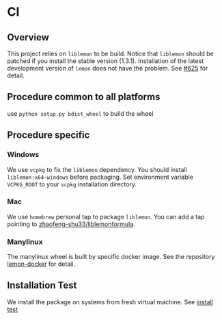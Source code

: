 # CI
## Overview
This project relies on `liblemon` to be build. 
Notice that `liblemon` should be patched if you install the stable version (1.3.1). Installation of the latest development version of `lemon` does not have the problem.
See [#625](https://lemon.cs.elte.hu/trac/lemon/ticket/625) for detail.

## Procedure common to all platforms
use `python setup.py bdist_wheel` to build the wheel

## Procedure specific
### Windows
We use `vcpkg` to fix the `liblemon` dependency. You should install `liblemon:x64-windows` before packaging. Set environment variable `VCPKG_ROOT` to your `vcpkg` installation directory.

### Mac

We use `homebrew` personal tap to package `liblemon`. You can add a tap pointing to [zhaofeng-shu33/liblemonformula](https://github.com/zhaofeng-shu33/homebrew-liblemonformula).

### Manylinux
The manylinux wheel is built by specific docker image. See the repository [lemon-docker](https://gitee.com/freewind201301/lemon-docker.git) for detail.

## Installation Test
We install the package on systems from fresh virtual machine.
See [install test](https://github.com/zhaofeng-shu33/info_cluster_install_test)

